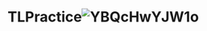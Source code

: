 # TLPractice![YBQcHwYJW1o](https://user-images.githubusercontent.com/100590631/178603332-a26fe51f-743e-4a17-9b01-57c7752fa527.jpg)
